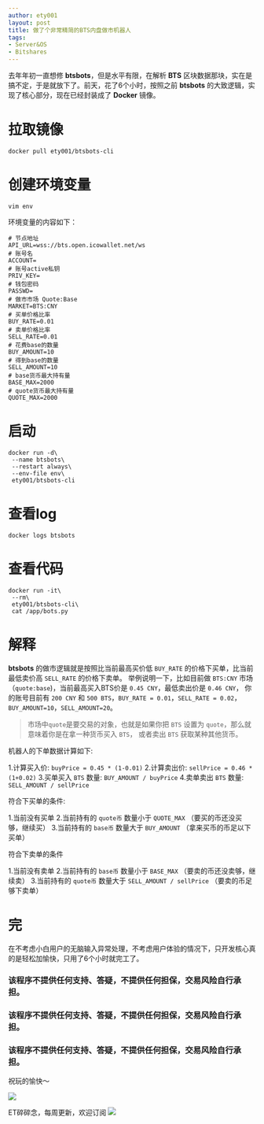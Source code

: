 ```yaml
---
author: ety001
layout: post
title: 做了个非常精简的BTS内盘做市机器人
tags:
- Server&OS
- Bitshares
---
```



去年年初一直想修 **btsbots**，但是水平有限，在解析 **BTS** 区块数据那块，实在是搞不定，于是就放下了。前天，花了6个小时，按照之前 **btsbots** 的大致逻辑，实现了核心部分，现在已经封装成了 **Docker** 镜像。

# 拉取镜像
```
docker pull ety001/btsbots-cli
```

# 创建环境变量
```
vim env
```
环境变量的内容如下：
```
# 节点地址
API_URL=wss://bts.open.icowallet.net/ws
# 账号名
ACCOUNT=
# 账号active私钥
PRIV_KEY=
# 钱包密码
PASSWD=
# 做市市场 Quote:Base
MARKET=BTS:CNY
# 买单价格比率
BUY_RATE=0.01
# 卖单价格比率
SELL_RATE=0.01
# 花费base的数量
BUY_AMOUNT=10
# 得到base的数量
SELL_AMOUNT=10
# base货币最大持有量
BASE_MAX=2000
# quote货币最大持有量
QUOTE_MAX=2000
```

# 启动
```
docker run -d\
 --name btsbots\
 --restart always\
 --env-file env\
 ety001/btsbots-cli
```

# 查看log
```
docker logs btsbots
```

# 查看代码
```
docker run -it\
 --rm\
 ety001/btsbots-cli\
 cat /app/bots.py
```

# 解释
**btsbots** 的做市逻辑就是按照比当前最高买价低 `BUY_RATE` 的价格下买单，比当前最低卖价高 `SELL_RATE` 的价格下卖单。
举例说明一下，比如目前做 `BTS:CNY` 市场（`quote:base`)，当前最高买入BTS价是 `0.45 CNY`，最低卖出价是 `0.46 CNY`，
你的账号目前有 `200 CNY` 和 `500 BTS`，`BUY_RATE = 0.01`，`SELL_RATE = 0.02`，`BUY_AMOUNT=10`，`SELL_AMOUNT=20`。

> 市场中`quote`是要交易的对象，也就是如果你把 `BTS` 设置为 `quote`，那么就意味着你是在拿一种货币买入 `BTS`，
> 或者卖出 `BTS` 获取某种其他货币。

机器人的下单数据计算如下:

1.计算买入价: `buyPrice = 0.45 * (1-0.01)`
2.计算卖出价: `sellPrice = 0.46 * (1+0.02)`
3.买单买入 `BTS` 数量: `BUY_AMOUNT / buyPrice`
4.卖单卖出 `BTS` 数量: `SELL_AMOUNT / sellPrice`

符合下买单的条件:

1.当前没有买单
2.当前持有的 `quote币` 数量小于 `QUOTE_MAX` （要买的币还没买够，继续买）
3.当前持有的 `base币` 数量大于 `BUY_AMOUNT` （拿来买币的币足以下买单）

符合下卖单的条件

1.当前没有卖单
2.当前持有的 `base币` 数量小于 `BASE_MAX` （要卖的币还没卖够，继续卖）
3.当前持有的 `quote币` 数量大于 `SELL_AMOUNT / sellPrice` （要卖的币足够下卖单）

# 完

在不考虑小白用户的无脑输入异常处理，不考虑用户体验的情况下，只开发核心真的是轻松加愉快，只用了6个小时就完工了。

### 该程序不提供任何支持、答疑，不提供任何担保，交易风险自行承担。
### 该程序不提供任何支持、答疑，不提供任何担保，交易风险自行承担。
### 该程序不提供任何支持、答疑，不提供任何担保，交易风险自行承担。

祝玩的愉快～

![](http://image2.135editor.com/cache/remote/aHR0cHM6Ly9tbWJpei5xcGljLmNuL21tYml6X3BuZy91TjFMSWF2N29KOFc2ZHVCMU5samNoUWliaWNwczRlQTNoYnR2WnJRbENRODROUFRBN3RFdDZvSkxYeGlhUFdsSDlkNlFKV1pLbHdNUzJEQWhXMEgxMGZwZy8wP3d4X2ZtdD1wbmc)

ET碎碎念，每周更新，欢迎订阅
![](https://steemeditor.com/storage/images/q9AYF3lSMyXStzbH0VEWASEvmpoknXX3XwXRrdki.jpeg)
